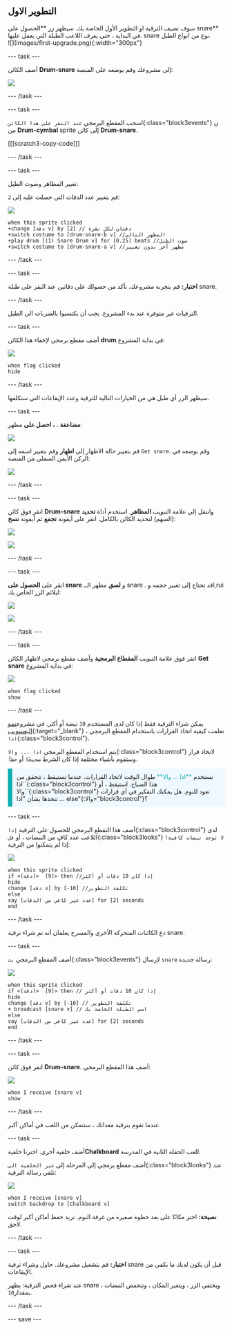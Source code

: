 ## التطوير الاول

<div style="display: flex; flex-wrap: wrap">
<div style="flex-basis: 200px; flex-grow: 1; margin-right: 15px;">
سوف تضيف الترقية او التطوير الأول الخاصة بك. سيظهر زر **الحصول على snare** في البداية ، حتى يعرف اللاعب الطبلة التي يعمل عليها.
snare نوع من انواع الطبل.
</div>
<div>
![](images/first-upgrade.png){:width="300px"}
</div>
</div>

--- task ---

أضف الكائن **Drum-snare** إلى مشروعك وقم بوضعه على المنصة:

![](images/snare-stage.png)

--- /task ---

--- task ---

اسحب المقطع البرمجي `عند النقر على هذا الكائن`{:class="block3events"} ن من **Drum-cymbal** sprite إلى كائن **Drum-snare**.

[[[scratch3-copy-code]]]

--- /task ---

--- task ---

تغيير المظاهر وصوت الطبل.

قم بتغيير عدد الدقات التي حصلت عليه إلى `2`:

![](images/snare-icon.png)

```blocks3
when this sprite clicked
+change [دقة v] by [2] // دقتان لكل نقرة
+switch costume to [drum-snare-b v] //المظهر التالي
+play drum [(1) Snare Drum v] for [0.25] beats //صوت الطبل
+switch costume to [drum-snare-a v] //مظهر آخر بدون تغيير
```

--- /task ---

--- task ---

**اختبار:** قم بتجربة مشروعك. تأكد من حصولك على دقاتين عند النقر على طبلة snare.

--- /task ---

الترقيات غير متوفرة عند بدء المشروع. يجب أن يكتسبوا بالضربات الى الطبل.

--- task ---

أضف مقطع برمجي لإخفاء هذا الكائن **drum** في بداية المشروع:

![](images/snare-icon.png)

```blocks3
when flag clicked
hide
```

--- /task ---

سيظهر الزر أي طبل هي من الخيارات التالية للترقية وعدد الإيقاعات التي ستكلفها.

--- task ---

**مضاعفة** ، **، احصل على** مظهر:

![](images/duplicate-get.png)

قم بتغيير حالة الاظهار إلى **اظهار** وقم بتغيير اسمه إلى `Get snare`. وقم بوضعه في الركن الأيمن السفلي من المنصة:

![](images/get-snare.png)

--- /task ---

--- task ---

انقر فوق كائن **Drum-snare** وانتقل إلى علامة التبويب **المظاهر**. استخدم أداة **تحديد** (السهم) لتحديد الكائن بالكامل. انقر على أيقونة **تجمع** ثم أيقونة **نسخ**:

![](images/snare-icon.png)

![](images/copy-costume.png)

--- /task ---

--- task ---

انقر على **الحصول على snare** و **لصق** مظهر الــ snare  . قد تحتاج إلى تغيير حجمه وl,rui ليلائم الزر الخاص بك:

![](images/get-snare-icon.png)

![](images/paste-costume.png)

--- /task ---

--- task ---

انقر فوق علامة التبويب **المقطاع البرمجية** وأضف مقطع برمجي لاظهار الكائن **Get snare** في بداية المشروع:

![](images/get-snare-icon.png)

```blocks3
when flag clicked
show
```

--- /task ---

يمكن شراء الترقية فقط إذا كان لدى المستخدم `10` نبضة أو أكثر. في مشروع[نمو اليعسوبب](https://projects.raspberrypi.org/ar-SA/projects/grow-a-dragonfly){:target="_blank"} ، تعلمت كيفية اتخاذ القرارات باستخدام المقطع البرمجي `اذا`{:class="block3control"}.

يتم استخدام المقطع البرمجي `اذا ... والا`{:class="block3control"} لاتخاذ قرار وستقوم بأشياء مختلفة إذا كان الشرط `صحيحًا` أو `خطأ`.

<p style="border-left: solid; border-width:10px; border-color: #0faeb0; background-color: aliceblue; padding: 10px;">
نستخدم <span style="color: #0faeb0">**اذا ... والا**</span> طوال الوقت لاتخاذ القرارات. عندما تستيقظ ، تتحقق من `اذا`{:class="block3control"} هذا الصباح. استيقظ ، أو `والا`{:class="block3control"} تعود للنوم. هل يمكنك التفكير في أي قرارات تتخذها بشأن "اذا ... else"{:والا="block3control"}؟ 
</p>

--- task ---

أضف هذا النقطع البرمجي للحصول على الترقية `إذا`{:class="block3control"} لدى اللاعب عدد كافٍ من النبضات ، أو `قل`{:class="block3looks"} `لا توجد نبضات كافية!` إذا لم يتمكنوا من الترقية:

![](images/get-snare-icon.png)

```blocks3
when this sprite clicked
if <(دقة)>  [9]> then //إذا كان 10 دقات أو أكثر
hide
change [دقة v] by [-10] //تكلفة التطوير
else
say [عدد غير كافي من الدقات] for [2] seconds 
end
```

--- /task ---

دع الكائنات المتحركة الأخرى والمسرح يعلمان أنه تم شراء ترقية snare.

--- task ---

أضف المقطع البرمجي `بث`{:class="block3events"} لإرسال `snare` رسالة جديدة:

![](images/get-snare-icon.png)

```blocks3
when this sprite clicked
if <(دقة)>  [9]> then // إذا كان 10 دقات أو أكثر
hide
change [دقة v] by [-10] // تكلفة التطوير
+ broadcast [snare v] // اسم الطبلة الخاصة بك
else
say [عدد غير كافي من الدقات] for [2] seconds 
end
```

--- /task ---

--- task ---

انقر فوق كائن **Drum-snare**. أضف هذا المقطع البرمجي:

![](images/snare-icon.png)

```blocks3
when I receive [snare v]
show
```

--- /task ---

عندما تقوم بترقية معداتك ، ستتمكن من اللعب في أماكن أكبر.

--- task ---

أضف خلفية أخرى. اخترنا خلفية**Chalkboard** للعب الحفلة الثانية في المدرسة.

أضف مقطع برمجي إلى المرحلة إلى `غير الخلفية الى`{:class="block3looks"} عند تلقي رسالة الترقية:

![](images/stage-icon.png)

```blocks3
when I receive [snare v]
switch backdrop to [Chalkboard v]
```

**نصيحة:** اختر مكانًا على بعد خطوة صغيرة من غرفة النوم. تريد حفظ أماكن أكبر لوقت لاحق.

--- /task ---

--- task ---

**اختبار:** قم بتشغيل مشروعك. حاول وشراء ترقية snare قبل أن يكون لديك ما يكفي من الإيقاعات.

عند شراء فحص الترقية: يظهر snare ، ويختفي الزر ، ويتغير المكان ، وتنخفض النبضات  بمقدار`10`.

--- /task ---

--- save ---
